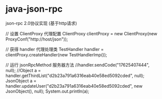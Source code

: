 # java-json-rpc
json-rpc 2.0协议实现 (基于http请求)


// 设置 ClientProxy 代理配置
ClientProxy<TestHandler> clientProxy = new ClientProxy(new ProxyConf("http://host/json"));

// 获得 handler 代理处理类
TestHandler handler = clientProxy.createHandler(new TestHandlerImp());

// 运行 jsonRpcMethod 服务器方法
//handler.sendCode("17625407444", null);
//Object a = handler.getThirdList("d2b23a791a6316eab40e58ed5092cded", null);
JsonObject a = handler.updateUser("d2b23a791a6316eab40e58ed5092cded", new JsonObject(), null);
System.out.println(a);